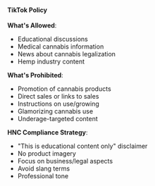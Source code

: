 #### TikTok Policy

**What's Allowed**:
- Educational discussions
- Medical cannabis information
- News about cannabis legalization
- Hemp industry content

**What's Prohibited**:
- Promotion of cannabis products
- Direct sales or links to sales
- Instructions on use/growing
- Glamorizing cannabis use
- Underage-targeted content

**HNC Compliance Strategy**:
- "This is educational content only" disclaimer
- No product imagery
- Focus on business/legal aspects
- Avoid slang terms
- Professional tone
